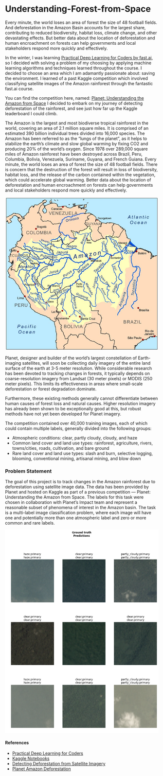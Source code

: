 # Understanding-Forest-from-Space

Every minute, the world loses an area of forest the size of 48 football fields. And deforestation in the Amazon Basin accounts for the largest share, contributing to reduced biodiversity, habitat loss, climate change, and other devastating effects. But better data about the location of deforestation and human encroachment on forests can help governments and local stakeholders respond more quickly and effectively.

In the winter, I was learning [Practical Deep Learning for Coders by fast.ai](https://course.fast.ai/), so I decided with solving a problem of my choosing by applying machine learning algorithms and techniques learned throughout the course. I decided to choose an area which I am adamantly passionate about: saving the environment. I learned of a past Kaggle competition which involved classifying satellite images of the Amazon rainforest through the fantastic fast.ai course.

You can find the competition here, named: [Planet: Understanding the Amazon from Space](https://www.kaggle.com/c/planet-understanding-the-amazon-from-space)
I decided to embark on my journey of detecting deforestation of the rainforest, and see just how far up the Kaggle leaderboard I could climb.

The Amazon is the largest and most biodiverse tropical rainforest in the world, covering an area of 2.1 million square miles. It is comprised of an estimated 390 billion individual trees divided into 16,000 species. The Amazon has been referred to as the “lungs of the planet”, as it helps to stabilize the earth’s climate and slow global warming by fixing CO2 and producing 20% of the world’s oxygen.
Since 1978 over 289,000 square miles of Amazon rainforest have been destroyed across Brazil, Peru, Columbia, Bolivia, Venezuela, Suriname, Guyana, and French Guiana. Every minute, the world loses an area of forest the size of 48 football fields. There is concern that the destruction of the forest will result in loss of biodiversity, habitat loss, and the release of the carbon contained within the vegetation, which could accelerate global warming. Better data about the location of deforestation and human encroachment on forests can help governments and local stakeholders respond more quickly and effectively.

<img src="https://github.com/chiragsamal/Understanding-Forest-from-Space/blob/master/Images/amazon_forest.jpg" alt="Paris" class="center">

Planet, designer and builder of the world’s largest constellation of Earth-imaging satellites, will soon be collecting daily imagery of the entire land surface of the earth at 3-5 meter resolution. While considerable research has been devoted to tracking changes in forests, it typically depends on coarse-resolution imagery from Landsat (30 meter pixels) or MODIS (250 meter pixels). This limits its effectiveness in areas where small-scale deforestation or forest degradation dominate.


Furthermore, these existing methods generally cannot differentiate between human causes of forest loss and natural causes. Higher resolution imagery has already been shown to be exceptionally good at this, but robust methods have not yet been developed for Planet imagery.

The competition contained over 40,000 training images, each of which could contain multiple labels, generally divided into the following groups:
 - Atmospheric conditions: clear, partly cloudy, cloudy, and haze
 - Common land cover and land use types: rainforest, agriculture, rivers, towns/cities, roads, cultivation, and bare ground
 - Rare land cover and land use types: slash and burn, selective logging, blooming, conventional mining, artisanal mining, and blow down

### Problem Statement
The goal of this project is to track changes in the Amazon rainforest due to deforestation using satellite image data. The data has been provided by Planet and hosted on Kaggle as part of a previous competition — Planet: Understanding the Amazon from Space. The labels for this task were chosen in collaboration with Planet’s Impact team and represent a reasonable subset of phenomena of interest in the Amazon basin. The task is a multi-label image classification problem, where each image will have one and potentially more than one atmospheric label and zero or more common and rare labels.


<img src='https://github.com/chiragsamal/Understanding-Forest-from-Space/blob/master/Images/Amazon%20Forest.png'>


#### References
- [Practical Deep Learning for Coders](https://course.fast.ai/)
- [Kaggle Notebooks](https://www.kaggle.com/c/planet-understanding-the-amazon-from-space/notebooks)
- [Detecting Deforestation from Satellite Imagery](https://towardsdatascience.com/understanding-the-amazon-rainforest-with-deep-learning-732bfb2eca6e)
- [Planet Amazon Deforestation](https://github.com/planetlabs/planet-amazon-deforestation)
